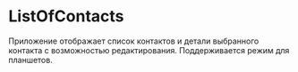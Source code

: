 # ListOfContacts

Приложение отображает список контактов и детали выбранного контакта с возможностью редактирования.
Поддерживается режим для планшетов.
